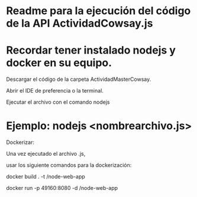 # Readme para la ejecución del código de la API ActividadCowsay.js

# Recordar tener instalado nodejs y docker en su equipo.

Descargar el código de la carpeta ActividadMasterCowsay.

Abrir el IDE de preferencia o la terminal.

Ejecutar el archivo con el comando nodejs

# Ejemplo: nodejs <nombrearchivo.js>

Dockerizar:

Una vez ejecutado el archivo .js, 

usar los siguiente comandos para la dockerización:

docker build . -t <nombreusuario>/node-web-app

docker run -p 49160:8080 -d <nombreusuario>/node-web-app







